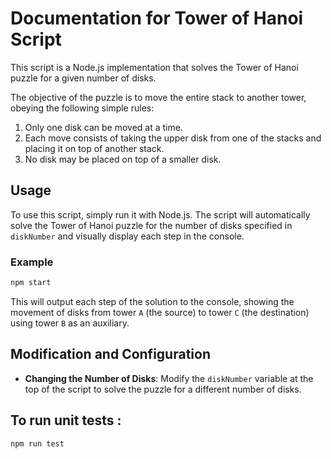 
# Documentation for Tower of Hanoi Script

This script is a Node.js implementation that solves the Tower of Hanoi puzzle for a given number of disks. 

The objective of the puzzle is to move the entire stack to another tower, obeying the following simple rules:
1. Only one disk can be moved at a time.
2. Each move consists of taking the upper disk from one of the stacks and placing it on top of another stack.
3. No disk may be placed on top of a smaller disk.

## Usage

To use this script, simply run it with Node.js. The script will automatically solve the Tower of Hanoi puzzle for the number of disks specified in `diskNumber` and visually display each step in the console.

### Example

```bash
npm start
```

This will output each step of the solution to the console, showing the movement of disks from tower `A` (the source) to tower `C` (the destination) using tower `B` as an auxiliary.

## Modification and Configuration

- **Changing the Number of Disks**: Modify the `diskNumber` variable at the top of the script to solve the puzzle for a different number of disks.

## To run unit tests :

```bash
npm run test
```